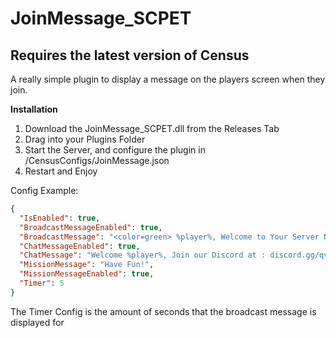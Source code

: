 # JoinMessage_SCPET
## Requires the latest version of Census

A really simple plugin to display a message on the players screen when they join.

**Installation**
1. Download the JoinMessage_SCPET.dll from the Releases Tab
2. Drag into your Plugins Folder
3. Start the Server, and configure the plugin in /CensusConfigs/JoinMessage.json
4. Restart and Enjoy


Config Example:
```json
{
  "IsEnabled": true,
  "BroadcastMessageEnabled": true,
  "BroadcastMessage": "<color=green> %player%, Welcome to Your Server Name! </color>",
  "ChatMessageEnabled": true,
  "ChatMessage": "Welcome %player%, Join our Discord at : discord.gg/qvanityurl",
  "MissionMessage": "Have Fun!",
  "MissionMessageEnabled": true,
  "Timer": 5
}
```

The Timer Config is the amount of seconds that the broadcast message is displayed for
